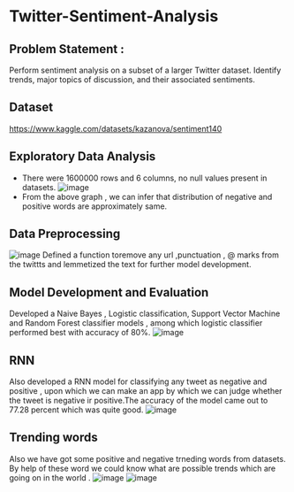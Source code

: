 # Twitter-Sentiment-Analysis
## Problem Statement : 
 Perform sentiment analysis on a subset of a larger Twitter dataset. Identify trends, major
 topics of discussion, and their associated sentiments.
## Dataset
https://www.kaggle.com/datasets/kazanova/sentiment140
## Exploratory Data Analysis
* There were 1600000 rows and 6 columns, no null values present in datasets.
 ![image](https://github.com/Shekharsittle/Twitter-Sentiment-Analysis/assets/127113185/4c3df030-e657-4d9e-86fa-2ba5e371f9fc)
* From the above graph , we can infer that distribution of negative and positive words are approximately same.
## Data Preprocessing
![image](https://github.com/Shekharsittle/Twitter-Sentiment-Analysis/assets/127113185/4948b390-4eea-433f-99d1-11b45d9fe577)
Defined a function toremove any url ,punctuation , @ marks from the twittts and lemmetized the text for further model development.
## Model Development and Evaluation
Developed a Naive Bayes , Logistic classification, Support Vector Machine and Random Forest classifier models , among which logistic classifier performed best with accuracy of 80%.
![image](https://github.com/Shekharsittle/Twitter-Sentiment-Analysis/assets/127113185/b3241502-6722-4fcc-a623-1bab7ea96538)
## RNN
Also developed a RNN model for classifying any tweet as negative and positive , upon which we can make an app by which we can judge whether the tweet is negative ir positive.The accuracy of the model came out to 77.28 percent which was quite good.
![image](https://github.com/Shekharsittle/Twitter-Sentiment-Analysis/assets/127113185/7d18ba19-e61e-4b3f-beb2-96887604f073)
## Trending words
Also we have got some positive and negative trneding words from datasets. By help of these word we could know what are possible trends which are going on in the world .
![image](https://github.com/Shekharsittle/Twitter-Sentiment-Analysis/assets/127113185/cbc1aa67-c8b2-4ddd-96c0-80c166421426)
![image](https://github.com/Shekharsittle/Twitter-Sentiment-Analysis/assets/127113185/bbd8b1ad-2c1b-451c-b563-b51bac4747b4)


